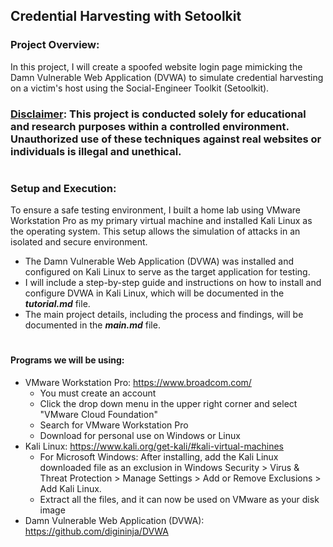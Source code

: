 ## Credential Harvesting with Setoolkit

### Project Overview:
In this project, I will create a spoofed website login page mimicking the Damn Vulnerable Web Application (DVWA) to simulate credential harvesting on a victim's host using the Social-Engineer Toolkit (Setoolkit).

### <ins>Disclaimer</ins>: This project is conducted solely for educational and research purposes within a controlled environment. Unauthorized use of these techniques against real websites or individuals is illegal and unethical.

#

### Setup and Execution:
To ensure a safe testing environment, I built a home lab using VMware Workstation Pro as my primary virtual machine and installed Kali Linux as the operating system. This setup allows the simulation of attacks in an isolated and secure environment.
  - The Damn Vulnerable Web Application (DVWA) was installed and configured on Kali Linux to serve as the target application for testing.
  - I will include a step-by-step guide and instructions on how to install and configure DVWA in Kali Linux, which will be documented in the <em>**tutorial.md**</em> file.
  - The main project details, including the process and findings, will be documented in the <em>**main.md**</em> file.

#

#### Programs we will be using: 
- VMware Workstation Pro: https://www.broadcom.com/
  - You must create an account
  - Click the drop down menu in the upper right corner and select "VMware Cloud Foundation"
  - Search for VMware Workstation Pro
  - Download for personal use on Windows or Linux
- Kali Linux: https://www.kali.org/get-kali/#kali-virtual-machines
  - For Microsoft Windows: After installing, add the Kali Linux downloaded file as an exclusion in Windows Security > Virus & Threat Protection > Manage Settings > Add or Remove Exclusions > Add Kali Linux.
  - Extract all the files, and it can now be used on VMware as your disk image
- Damn Vulnerable Web Application (DVWA): https://github.com/digininja/DVWA
